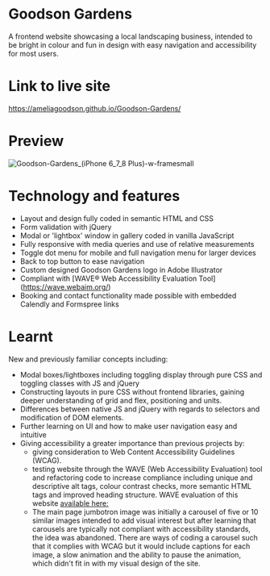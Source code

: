 # Goodson Gardens

A frontend website showcasing a local landscaping business, intended to be bright in colour and fun in design with easy navigation and accessibility for most users. 

# Link to live site
https://ameliagoodson.github.io/Goodson-Gardens/

# Preview
![Goodson-Gardens_(iPhone 6_7_8 Plus)-w-framesmall](https://user-images.githubusercontent.com/60428536/133910870-828d6758-f948-4c04-977b-36fa94dd0041.png)

# Technology and features
* Layout and design fully coded in semantic HTML and CSS
* Form validation with jQuery
* Modal or 'lightbox' window in gallery coded in vanilla JavaScript
* Fully responsive with media queries and use of relative measurements
* Toggle dot menu for mobile and full navigation menu for larger devices
* Back to top button to ease navigation
* Custom designed Goodson Gardens logo in Adobe Illustrator
* Compliant with [WAVE® Web Accessibility Evaluation Tool] (https://wave.webaim.org/)
* Booking and contact functionality made possible with embedded Calendly and Formspree links

# Learnt
New and previously familiar concepts including:
* Modal boxes/lightboxes including toggling display through pure CSS and toggling classes with JS and jQuery
* Constructing layouts in pure CSS without frontend libraries, gaining deeper understanding of grid and flex, positioning and units.
* Differences between native JS and jQuery with regards to selectors and modification of DOM elements. 
* Further learning on UI and how to make user navigation easy and intuitive
* Giving accessibility a greater importance than previous projects by:
  *   giving consideration to Web Content Accessibility Guidelines (WCAG).
  *   testing website through the WAVE (Web Accessibility Evaluation) tool and refactoring code to increase compliance including unique and descriptive alt tags, colour contrast checks, more semantic HTML tags and improved heading structure.  WAVE evaluation of this website [available here:](https://wave.webaim.org/report#/https://ameliagoodson.github.io/Goodson-Gardens/index.html)  
  * The main page jumbotron image was initially a carousel of five or 10 similar images intended to add visual interest but after learning that carousels are typically not compliant with accessibility standards, the idea was abandoned. There are ways of coding a carousel such that it complies with WCAG but it would include captions for each image, a slow animation and the ability to pause the animation, which didn't fit in with my visual design of the site. 





